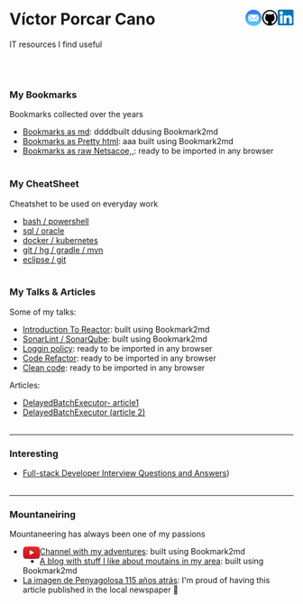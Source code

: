 
# Víctor Porcar Cano [<img align="right" src="images/linkedin.png" width="28">](http://google.com.au/)[<img align="right" src="images/github.png" width="28">](http://google.com.au/)[<img align="right" src="images/mail.png" width="30">](http://google.com.au/)

IT resources I find useful

<br />
<br />


### My Bookmarks

Bookmarks collected over the years

* [Bookmarks as md](https://github.com/MazinIsmail/JavaLearnings/tree/master/src/main/concurrency/com/atomic/learnings): ddddbuilt ddusing Bookmark2md
* [Bookmarks as Pretty html](https://github.com/MazinIsmail/JavaLearnings/tree/master/src/main/concurrency/com/atomic/learnings): aaa built using Bookmark2md
* [Bookmarks as raw Netsacoe,,](https://github.com/MazinIsmail/JavaLearnings/tree/master/src/main/concurrency/com/atomic/learnings): ready to be imported in any browser
  <br />
  <br />


### My CheatSheet

Cheatshet to be used on everyday work

* [bash / powershell](cheatsheets/shell.md)
* [sql / oracle](cheatsheets/sql.md)
* [docker / kubernetes](https://github.com/MazinIsmail/JavaLearnings/tree/master/src/main/concurrency/com/atomic/learnings)
* [git / hg / gradle / mvn](https://github.com/MazinIsmail/JavaLearnings/tree/master/src/main/concurrency/com/atomic/learnings)
* [eclipse / git](https://github.com/MazinIsmail/JavaLearnings/tree/master/src/main/concurrency/com/atomic/learnings)
  <br />
  <br />

### My Talks & Articles

Some of my talks:

* [Introduction To Reactor](https://github.com/MazinIsmail/JavaLearnings/tree/master/src/main/concurrency/com/atomic/learnings): built using Bookmark2md
* [SonarLint / SonarQube](https://github.com/MazinIsmail/JavaLearnings/tree/master/src/main/concurrency/com/atomic/learnings): built using Bookmark2md
* [Loggin policy](https://github.com/MazinIsmail/JavaLearnings/tree/master/src/main/concurrency/com/atomic/learnings): ready to be imported in any browser
* [Code Refactor](https://github.com/MazinIsmail/JavaLearnings/tree/master/src/main/concurrency/com/atomic/learnings): ready to be imported in any browser
* [Clean code](https://github.com/MazinIsmail/JavaLearnings/tree/master/src/main/concurrency/com/atomic/learnings): ready to be imported in any browser

Articles:

* [DelayedBatchExecutor- article1](https://github.com/MazinIsmail/JavaLearnings/tree/master/src/main/concurrency/com/atomic/learnings)
* [DelayedBatchExecutor (article 2)](https://github.com/MazinIsmail/JavaLearnings/tree/master/src/main/concurrency/com/atomic/learnings)
  <br />
  <br />

***


### Interesting

* [Full-stack Developer Interview Questions and Answers](https://github.com/victormpcmun/Full-stack-Developer-Interview-Questions-and-Answers))
  <br />
  <br />

***

### Mountaneiring

Mountaneering has always been one of my passions

* [<img align="left" src="images/youtube.png" width="30">](http://google.com.au/)[Channel with my adventures](https://github.com/MazinIsmail/JavaLearnings/tree/master/src/main/concurrency/com/atomic/learnings): built using Bookmark2md
* [A blog with stuff I like about moutains in my area](https://github.com/MazinIsmail/JavaLearnings/tree/master/src/main/concurrency/com/atomic/learnings): built using Bookmark2md
* [La imagen de Penyagolosa 115 años atrás](https://www.elperiodicomediterraneo.com/castello-provincia/2021/08/29/115-anos-excursion-fotos-penyagolosa-sarthou-martinez-checa-aniversario-castellon-56448760.html): I'm proud of having this article published in the local newspaper :slightly_smiling_face:




